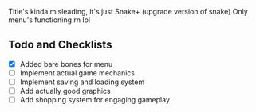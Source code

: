 Title's kinda misleading, it's just Snake+ (upgrade version of snake)
Only menu's functioning rn lol

## Todo and Checklists

- [X] Added bare bones for menu
- [ ] Implement actual game mechanics
- [ ] Implement saving and loading system
- [ ] Add actually good graphics
- [ ] Add shopping system for engaging gameplay
